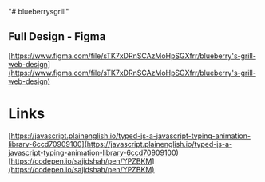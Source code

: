 "# blueberrysgrill" 


## Full Design - Figma
[https://www.figma.com/file/sTK7xDRnSCAzMoHpSGXfrr/blueberry's-grill-web-design](https://www.figma.com/file/sTK7xDRnSCAzMoHpSGXfrr/blueberry's-grill-web-design)


# Links
[https://javascript.plainenglish.io/typed-js-a-javascript-typing-animation-library-6ccd70909100](https://javascript.plainenglish.io/typed-js-a-javascript-typing-animation-library-6ccd70909100)
[https://codepen.io/sajidshah/pen/YPZBKM](https://codepen.io/sajidshah/pen/YPZBKM)